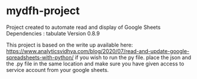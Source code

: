 # mydfh-project
Project created to automate read and display of Google Sheets
Dependencies : 
tabulate Version 0.8.9

This project is based on the write up available here: https://www.analyticsvidhya.com/blog/2020/07/read-and-update-google-spreadsheets-with-python/
if you wish to run the py file. place the json and the .py file in the same location and make sure you have given access to service account from your google sheets. 

